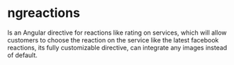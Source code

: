 # ngreactions
Is an Angular directive for reactions like rating on services, which will allow customers to choose the reaction on the service like the latest facebook reactions, its fully customizable directive, can integrate any images instead of default.
